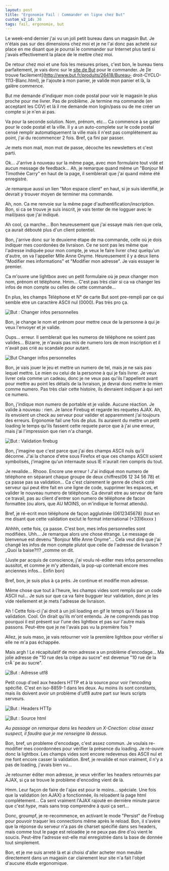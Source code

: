 ```yaml
---
layout: post
title: "Ergonomie Fail : Commander en ligne chez But"
custom_v2_id: 38
tags: fail, ergonomie, but
---
```


Le week-end dernier j'ai vu un joli petit bureau dans un magasin But. Je
n'étais pas sur des dimensions chez moi et je ne l'ai donc pas acheté sur
place en me disant que je pourrai le commander sur Internet plus tard si
j'avais effectivement la place de le mettre chez moi.

De retour chez moi et une fois les mesures prises, c'est bon, le bureau tiens
parfaitement, je vais donc sur le [site de But](http://www.but.fr/) pour le
commander. Je [le trouve facilement](http://www.but.fr/produits/26418/Bureau-
droit-CYCLO-1113-Blanc.html), je l'ajoute à mon panier, je valide mon panier
et là, la galère commence.

But me demande d'indiquer mon code postal pour voir le magasin le plus proche
pour me livrer. Pas de problème. Je termine ma commande (en acceptant les CGV)
et là il me demande mon login/pass ou de me créer un compte si je n'en ai pas.

Va pour la seconde solution. Nom, prénom, etc... Ca commence à se gater pour
le code postal et la ville. Il y a un auto-complete sur le code postal censé
remplir automatiquement la ville mais il n'est pas complétement au point, j'ai
du recommencer 2 fois. Bref, ça fini par passer.

Je mets mon mail, mon mot de passe, décoche les newsletters et c'est parti.

Ok... J'arrive à nouveau sur la même page, avec mon formulaire tout vidé et
aucun message de feedback... Ah, je remarque quand même un "Bonjour M Timothée
Carry" en haut de la page, il semblerait que j'ai quand même été enregistré.

Je remarque aussi un lien "Mon espace client" en haut, si je suis identifié,
je devrait y trouver moyen de terminer ma commande.

Ah, non. Ca me renvoie sur la même page d'authentification/inscription. Bon,
si ca se trouve je suis inscrit, je vais tenter de me logguer avec le
mail/pass que j'ai indiqué.

Ah cool, ça marche... Bon heureusement que j'ai essayé mais rien que cela, ça
aurait débouté plus d'un client potentiel.

Bon, j'arrive donc sur le deuxieme étape de ma commande, celle où je dois
indiquer mes coordonées de livraison. Ce ne sont pas les même que l'adresse
indiquée pour mon compte, je veux le faire livrer chez quelqu'un d'autre, on
va l'appeller Mlle Anne Onyme. Heureusement il y a deux liens "Modifier mes
informations" et "Modifier mon adresse". Je vais essayer le premier.

Ca m'ouvre une lightbox avec un petit formulaire où je peux changer mon nom,
prénom et téléphone. Hmm... C'est pas très clair si ca va changer les infos de
mon compte ou celles de cette commande...

En plus, les champs Téléphone et N° de carte But sont pre-rempli par ce qui
semble etre un caractère ASCII nul (0000). Pas très pro ça.

![But : Changer infos personnelles](/files/2010/02/07/4b6ec6be99207.jpg)

Bon, je change le nom et prénom pour mettre ceux de la personne à qui je veux
l'envoyer et je valide.

Oups... erreur. Il semblerait que les numeros de téléphone ne soient pas
valides... Bizarre, je n'avais pas mis de numero lors de mon inscription et il
n'avait pas crié au scandale pour autant.

![But Changer infos personnelles](/files/2010/02/07/4b6ec751d2296.jpg)

Bon, je vais jouer le jeu et mettre un numero de tel, mais je ne sais pas
lequel mettre. Le mien ou celui de la personne à qui je fais livrer. Je veux
livrer cela comme un cadeau, donc je ne veux pas qu'ils l'appellent avant pour
mettre au point les détails de la livraison, je devrai donc mettre le mien
comme numero. Pas très clair cette histoire, ils devraient indiquer à qui sert
ce numero.

Bon, j'indique mon numero de portable et je valide. Aucune réaction. Je valide
à nouveau : rien. Je lance Firebug et regarde les requetes AJAX. Ah, ils
envoient un check au serveur pour valider et apparemment j'ai toujours des
erreurs. Ergonomie fail une fois de plus. Ils auraient du mettre un petit
loading le temps qu'ils fassent cette requete parce que à j'ai une erreur,
mais j'ai l'impression que rien n'a changé.

![But : Validation firebug](/files/2010/02/07/4b6ec816eb6b0.jpg)

Bon, j'imagine que c'est parce que j'ai des champs ASCII nuls qu'il déconne.
J'ai la chance d'etre sous Firefox et que ces champs ASCII soient symbolisés,
j'imagine qu'un internaute sous IE n'aurait rien compris du tout.

Je revalide... Rhooo. Encore une erreur ! J'ai indiqué mon numero de téléphone
en séparant chaque groupe de deux chiffres(06 12 34 56 78) et ça passe pas sa
validation... Ca c'est clairement le genre de check coté serveur qui peut être
fait en une ligne de code, supprimer les espaces, et valider le nouveau numero
de téléphone. Ca devrait etre au serveur de faire ce travail, pas au client
d'entrer son numero de téléphone de facon formattée (ou alors, que AU MOINS,
on m'indique le format attendu).

Bref, je ré-ecrit mon téléphone de façon agglutinée (0612345678) (tout en me
disant que cette validation exclut le format international (+33)6xxxx )

Ahhhh, cette fois, ça passe. C'est bon, mes infos personnelles sont modifiées.
Uhh... Je remarque alors une chose étrange. Le message de bienvenue est devenu
"Bonjour Mlle Anne Onyme"... Cela veut dire que j'ai changé les infos de mon
compte plutot que celle de l'adresse de livraison ? _Quoi la baise?!!? _comme
on dit.

(Juste par acquis de conscience, j'ai voulu ré-editer mes infos personnelles
aussitot, et comme je m'y attendais, la pop-up contenait encore mes anciennes
infos... Enfin bon)

Bref, bon, je suis plus à ça près. Je continue et modifie mon adresse.

Même chose que tout à l'heure, les champs vides sont remplis par un code ASCII
nul... Je suis sur que ca va faire bugguer leur validation, donc je les vide
réellement et je mets l'adresse de livraison.

Ah ! Cette fois-ci j'ai droit à un joli loading en gif le temps qu'il fasse sa
validation. Cool. On dirait qu'ils m'ont entendu. Je ne comprends pas trop
pourquoi il est présent sur l'une des lightbox et pas sur l'autre mais
passons. Peut-être que je ne l'avais pas vu la première fois ?

Allez, je suis maso, je vais retourner voir la première lightbox pour vérifier
si elle ne m'a pas échappée.

Mais argh ! Le récapitulatif de mon adresse a un problème d'encodage... Ma
jolie adresse de "10 rue des la crèpe au sucre" est devenue "10 rue de la
crÃ¨pe au sucre".

![But : Adresse utf8](/files/2010/02/07/4b6ec6ad83d2e.jpg)

Petit coup d'oeil aux headers HTTP et à la source pour voir l'encoding
spécifié. C'est en iso-8859-1 dans les deux. Au moins ils sont constants, mais
ils doivent avoir un problème d'utf8 autre part sur leurs scripts serveurs.

![But : Headers HTTp](/files/2010/02/07/4b6ec6e42c54a.jpg)

![But : Source html](/files/2010/02/07/4b6ec6fd7a309.jpg)

_Au passage on remarque dans les headers un X-Cnection: close assez suspect,
il faudra que je me renseigne là dessus._

Bon, bref, un probleme d'encodage, c'est assez commun. Je voulais re-modifier
mes coordonnées pour vérifier la présence du loading. Je ré-ouvre donc la
lightbox. Les champs vides sont encore redevenus des ASCII nul et me font
encore casser la validation. Bref, je revalide et non vraiment, il n'y a pas
de loading, j'avais bien vu...

Je retourner éditer mon adresse, je veux vérifier les headers retournés par
AJAX, si ça se trouve le problème d'encoding vient de là.

Hmm. Leur façon de faire de l'ajax est pour le moins... spéciale. Une fois que
la validation (en AJAX) a fonctionnée, ils reloadent la page html
complétement... Ca sent vraiment l'AJAX rajouté en dernière minute parce que
c'est _hype_, mais sans trop comprendre à quoi ça sert...

Donc, groumpf, je re-recommence, en activant le mode "Persist" de Firebug pour
pouvoir traquer les connections même après le reload. Bon, il s'avère que la
réponse du serveur n'a pas de charset spécifié dans ses headers, mais comme
tout le page est reloadée je ne peux pas dire d'où vient le soucis. Peut-être
l'adresse est-elle mal enregistrée dans la base de donnée tout simplement.

Bon, et je me suis arreté là et ai choisi d'aller acheter mon meuble
directement dans un magasin car clairement leur site n'a fait l'objet d'aucune
étude ergonomique.